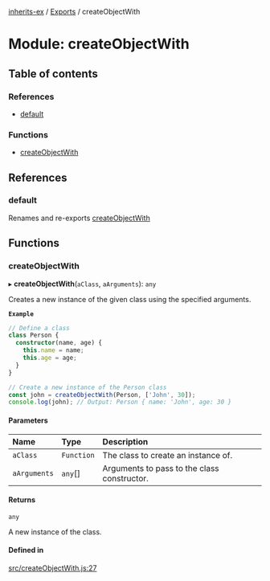 [inherits-ex](../README.md) / [Exports](../modules.md) / createObjectWith

# Module: createObjectWith

## Table of contents

### References

- [default](createObjectWith.md#default)

### Functions

- [createObjectWith](createObjectWith.md#createobjectwith)

## References

### default

Renames and re-exports [createObjectWith](createObjectWith.md#createobjectwith)

## Functions

### createObjectWith

▸ **createObjectWith**(`aClass`, `aArguments`): `any`

Creates a new instance of the given class using the specified arguments.

**`Example`**

```ts
// Define a class
class Person {
  constructor(name, age) {
    this.name = name;
    this.age = age;
  }
}

// Create a new instance of the Person class
const john = createObjectWith(Person, ['John', 30]);
console.log(john); // Output: Person { name: 'John', age: 30 }
```

#### Parameters

| Name | Type | Description |
| :------ | :------ | :------ |
| `aClass` | `Function` | The class to create an instance of. |
| `aArguments` | `any`[] | Arguments to pass to the class constructor. |

#### Returns

`any`

A new instance of the class.

#### Defined in

[src/createObjectWith.js:27](https://github.com/snowyu/inherits-ex.js/blob/44c1f65/src/createObjectWith.js#L27)
